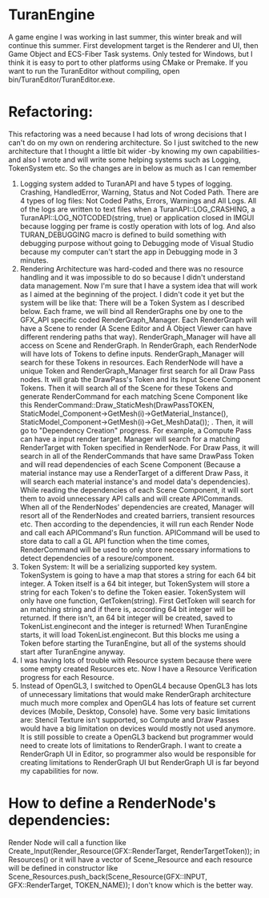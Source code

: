 # TuranEngine
A game engine I was working in last summer, this winter break and will continue this summer. First development target is the Renderer and UI, then Game Object and ECS-Fiber Task systems. Only tested for Windows, but I think it is easy to port to other platforms using CMake or Premake. If you want to run the TuranEditor without compiling, open bin/TuranEditor/TuranEditor.exe.

# Refactoring:
This refactoring was a need because I had lots of wrong decisions that I can't do on my own on rendering architecture. So I just switched to the new architecture that I thought a little bit wider -by knowing my own capabilities- and also I wrote and will write some helping systems such as Logging, TokenSystem etc. So the changes are in below as much as I can remember

1) Logging system added to TuranAPI and have 5 types of logging. Crashing, HandledError, Warning, Status and Not Coded Path. There are 4 types of log files: Not Coded Paths, Errors, Warnings and All Logs. All of the logs are written to text files when a TuranAPI::LOG_CRASHING, a TuranAPI::LOG_NOTCODED(string, true) or application closed in IMGUI because logging per frame is costly operation with lots of log. And also TURAN_DEBUGGING macro is defined to build something with debugging purpose without going to Debugging mode of Visual Studio because my computer can't start the app in Debugging mode in 3 minutes.
2) Rendering Architecture was hard-coded and there was no resource handling and it was impossible to do so because I didn't understand data management. Now I'm sure that I have a system idea that will work as I aimed at the beginning of the project. I didn't code it yet but the system will be like that: There will be a Token System as I described below. Each frame, we will bind all RenderGraphs one by one to the GFX_API specific coded RenderGraph_Manager. Each RenderGraph will have  a Scene to render (A Scene Editor and A Object Viewer can have different rendering paths that way). RenderGraph_Manager will have all access on Scene and RenderGraph. In RenderGraph, each RenderNode will have lots of Tokens to define inputs. RenderGraph_Manager will search for these Tokens in resources. Each RenderNode will have a unique Token and RenderGraph_Manager first search for all Draw Pass nodes. It will grab the DrawPass's Token and its Input Scene Component Tokens. Then it will search all of the Scene for these Tokens and generate RenderCommand for each matching Scene Component like this RenderCommand::Draw_StaticMesh(DrawPassTOKEN, StaticModel_Component->GetMesh(i)->GetMaterial_Instance(), StaticModel_Component->GetMesh(i)->Get_MeshData()); . Then, it will go to "Dependency Creation" progress. For example, a Compute Pass can have a input render target. Manager will search for a matching RenderTarget with Token specified in RenderNode. For Draw Pass, it will search in all of the RenderCommands that have same DrawPass Token and will read dependencies of each Scene Component (Because a material instance may use a RenderTarget of a different Draw Pass, it will search each material instance's and model data's dependencies). While reading the dependencies of each Scene Component, it will sort them to avoid unnecessary API calls and will create APICommands. When all of the RenderNodes' dependencies are created, Manager will resort all of the RenderNodes and created barriers, transient resources etc. Then according to the dependencies, it will run each Render Node and call each APICommand's Run function. APICommand will be used to store data to call a GL API function when the time comes, RenderCommand will be used to only store necessary informations to detect dependencies of a resoure/component.
3) Token System: It will be a serializing supported key system. TokenSystem is going to have a map that stores a string for each 64 bit integer. A Token itself is a 64 bit integer, but TokenSystem will store a string for each Token's to define the Token easier. TokenSystem will only have one function, GetToken(string). First GetToken will search for an matching string and if there is, according 64 bit integer will be returned. If there isn't, an 64 bit integer will be created, saved to TokenList.enginecont and the integer is returned! When TuranEngine starts, it will load TokenList.enginecont. But this blocks me using a Token before starting the TuranEngine, but all of the systems should start after TuranEngine anyway.
4) I was having lots of trouble with Resource system because there were some empty created Resources etc. Now I have a Resource Verification progress for each Resource.
5) Instead of OpenGL3, I switched to OpenGL4 because OpenGL3 has lots of unnecessary limitations that would make RenderGraph architecture much much more complex and OpenGL4 has lots of feature set current devices (Mobile, Desktop, Console) have. Some very basic limitations are: Stencil Texture isn't supported, so Compute and Draw Passes would have a big limitation on devices would mostly not used anymore. It is still possible to create a OpenGL3 backend but programmer would need to create lots of limitations to RenderGraph. I want to create a RenderGraph UI in Editor, so programmer also would be responsible for creating limitations to RenderGraph UI but RenderGraph UI is far beyond my capabilities for now.

# How to define a RenderNode's dependencies: 
Render Node will call a function like Create_Input(Render_Resource(GFX::RenderTarget, RenderTargetToken)); in Resources() or it will have a vector of Scene_Resource and each resource will be defined in constructor like Scene_Resources.push_back(Scene_Resource(GFX::INPUT, GFX::RenderTarget, TOKEN_NAME)); I don't know which is the better way.